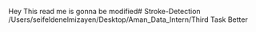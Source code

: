 Hey This read me is gonna be modified# Stroke-Detection
/Users/seifeldenelmizayen/Desktop/Aman_Data_Intern/Third Task Better
